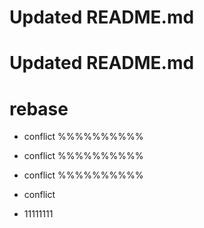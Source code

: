 # Updated README.md
# Updated README.md

# rebase

* conflict %%%%%%%%%% 
* conflict %%%%%%%%%% 
* conflict %%%%%%%%%% 

* conflict
* 11111111  